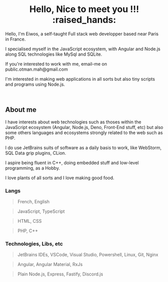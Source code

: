 
<h1 align="center">Hello, Nice to meet you !!! :raised_hands:</h1>
<p>Hello, I'm Eiwos, a self-taught Full stack web developper based near Paris in France.</p>

<p>I specialised myself in the JavaScript ecosystem, with Angular and Node.js along SQL technologies like MySql and SQLite.</p>

<p>If you're interested to work with me, email-me on public.otman.mah@gmail.com</p>
<p>I'm interested in making web applications in all sorts but also tiny scripts and programs using Node.js. </p>

<br>

## About me
<p>I have interests about web technologies such as thoses within the JavaScript ecosystem (Angular, Node.js, Deno, Front-End stuff, etc) but also some others languages and ecosystems strongly related to the web such as PHP.</p>

<p>I do use JetBrains suits of software as a daily basis to work, like WebStorm, SQL Data grip plugins, CLion.</p>

<p>I aspire being fluent in C++, doing embedded stuff and low-level programming, as a Hobby.</p>

<p>I love plants of all sorts and I love making good food.</p>

### Langs
> French, English

> JavaScript, TypeScript 

> HTML, CSS

> PHP, C++

### Technologies, Libs, etc
> JetBrains IDEs, VSCode, Visual Studio, Powershell, Linux, Git, Nginx

> Angular, Angular Material, RxJs

> Plain Node.js, Express, Fastify, Discord.js

